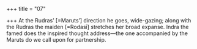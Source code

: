 +++
title = "07"

+++
At the Rudras’ [=Maruts’] direction he goes, wide-gazing; along  with the Rudras the maiden [=Rodasī] stretches her broad
expanse.
Indra the famed does the inspired thought address—the one
accompanied by the Maruts do we call upon for partnership.